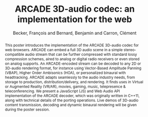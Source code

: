 --- 
title: "ARCADE 3D-audio codec: an implementation for the web" 
abstract: "This poster introduces the implementation of the ARCADE 3D-audio codec for web browsers. ARCADE can embed a full 3D audio scene in a simple stereo-compatible audio stream that can be further compressed with standard lossy compression schemes, aired to analog or digital radio receivers or even stored on analog supports. An ARCADE-encoded stream can be decoded to any 2D or 3D-audio rendering format, for instance using Vector-Based Amplitude Panning (VBAP), Higher Order Ambisonics (HOA), or personalized binaural with headtracking. ARCADE adapts seamlessly to the audio industry needs, from storage to production, distribution/delivery, and rendering. It finds uses in Virtual or Augmented Reality (VR/AR), movies, gaming, music, telepresence & teleconferencing. We present a JavaScript (JS) and Web Audio API implementation of the ARCADE decoder, which was originally written in C++11, along with technical details of the porting operations. Live demos of 3D-audio content transmission, decoding and dynamic binaural rendering will be given during the poster session." 
address: "London" 
author: "Becker, François and Bernard, Benjamin and Carron, Clément"
webAuthor: "François Becker, Benjamin Bernard, Clément Carron" 
booktitle: "Proceedings of the International Web Audio Conference" 
editor: "Thalmann, Florian and Ewert, Sebastian" 
month: "Proceedings of the International Web Audio Conference"
pages: "undefined" 
publisher: "Queen Mary University of London" 
series: "WAC '17"
type: "Demo"  
year: "2017" 
id: "2017_EA_67" 
tags: year2017
media: none 
pdflink: /_data/papers/pdf/2017/2017_67.pdf
ISSN: 2663-5844
---